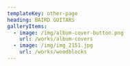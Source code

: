 ```yaml
---
templateKey: other-page
heading: BAIRD GUITARS
galleryItems:
  - image: /img/album-cover-button.png
    url: /works/album-covers
  - image: /img/img_2151.jpg
    url: /works/woodblocks
---
```


